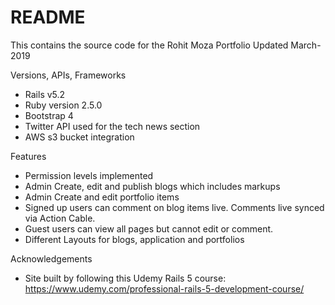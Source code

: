 # README

This contains the source code for the Rohit Moza Portfolio Updated March-2019

Versions, APIs, Frameworks
- Rails v5.2
- Ruby version 2.5.0 
- Bootstrap 4 
- Twitter API used for the tech news section
- AWS s3 bucket integration

Features
- Permission levels implemented
- Admin Create, edit and publish blogs which includes markups
- Admin Create and edit portfolio items
- Signed up users can comment on blog items live. Comments live synced via Action Cable.
- Guest users can view all pages but cannot edit or comment. 
- Different Layouts for blogs, application and portfolios 

Acknowledgements
- Site built by following this Udemy Rails 5 course: https://www.udemy.com/professional-rails-5-development-course/